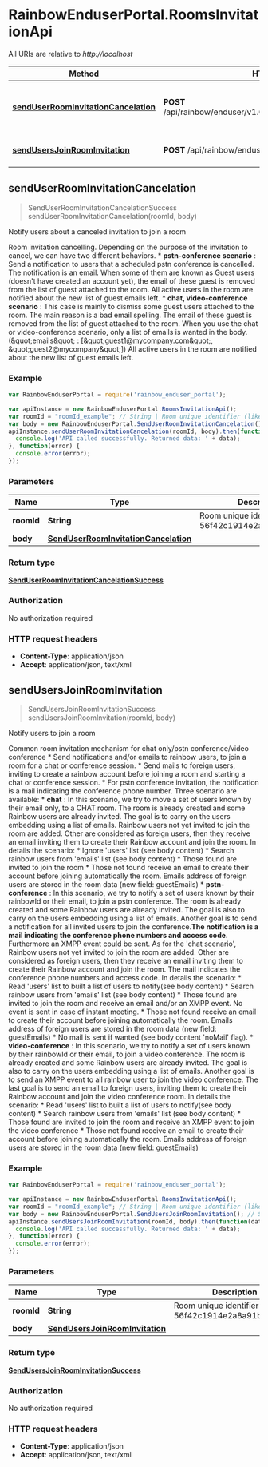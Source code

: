 # RainbowEnduserPortal.RoomsInvitationApi

All URIs are relative to *http://localhost*

Method | HTTP request | Description
------------- | ------------- | -------------
[**sendUserRoomInvitationCancelation**](RoomsInvitationApi.md#sendUserRoomInvitationCancelation) | **POST** /api/rainbow/enduser/v1.0/rooms/{roomId}/invitations/cancel | Notify users about a canceled invitation to join a room
[**sendUsersJoinRoomInvitation**](RoomsInvitationApi.md#sendUsersJoinRoomInvitation) | **POST** /api/rainbow/enduser/v1.0/rooms/{roomId}/invitations | Notify users to join a room



## sendUserRoomInvitationCancelation

> SendUserRoomInvitationCancelationSuccess sendUserRoomInvitationCancelation(roomId, body)

Notify users about a canceled invitation to join a room

Room invitation cancelling. Depending on the purpose of the invitation to cancel, we can have two different behaviors.   * **pstn-conference scenario** : Send a notification to users that a scheduled pstn conference is cancelled. The notification is an email. When some of them are known as Guest users (doesn&#39;t have created an account yet), the email of these guest is removed from the list of guest attached to the room. All active users in the room are notified about the new list of guest emails left. * **chat, video-conference scenario** : This case is mainly to dismiss some guest users attached to the room. The main reason is a bad email spelling. The email of these guest is removed from the list of guest attached to the room. When you use the chat or video-conference scenario, only a list of emails is wanted in the body. (\&quot;emails\&quot; : [\&quot;guest1@mycompany.com\&quot;, \&quot;guest2@mycompany\&quot;]) All active users in the room are notified about the new list of guest emails left.  

### Example

```javascript
var RainbowEnduserPortal = require('rainbow_enduser_portal');

var apiInstance = new RainbowEnduserPortal.RoomsInvitationApi();
var roomId = "roomId_example"; // String | Room unique identifier (like 56f42c1914e2a8a91b99e595)
var body = new RainbowEnduserPortal.SendUserRoomInvitationCancelation(); // SendUserRoomInvitationCancelation | 
apiInstance.sendUserRoomInvitationCancelation(roomId, body).then(function(data) {
  console.log('API called successfully. Returned data: ' + data);
}, function(error) {
  console.error(error);
});

```

### Parameters



Name | Type | Description  | Notes
------------- | ------------- | ------------- | -------------
 **roomId** | **String**| Room unique identifier (like 56f42c1914e2a8a91b99e595) | 
 **body** | [**SendUserRoomInvitationCancelation**](SendUserRoomInvitationCancelation.md)|  | 

### Return type

[**SendUserRoomInvitationCancelationSuccess**](SendUserRoomInvitationCancelationSuccess.md)

### Authorization

No authorization required

### HTTP request headers

- **Content-Type**: application/json
- **Accept**: application/json, text/xml


## sendUsersJoinRoomInvitation

> SendUsersJoinRoomInvitationSuccess sendUsersJoinRoomInvitation(roomId, body)

Notify users to join a room

Common room invitation mechanism for chat only/pstn conference/video conference * Send notifications and/or emails to rainbow users, to join a room for a chat or conference session. * Send mails to foreign users, inviting to create a rainbow account before joining a room and starting a chat or conference session. * For pstn conference invitation, the notification is a mail indicating the conference phone number.  Three scenario are available: * **chat** : In this scenario, we try to move a set of users known by their email only, to a CHAT room. The room is already created and some Rainbow users are already invited. The goal is to carry on the users embedding using a list of emails. Rainbow users not yet invited to join the room are added. Other are considered as foreign users, then they receive an email inviting them to create their Rainbow account and join the room. In details the scenario:   * Ignore &#39;users&#39; list (see body content)   * Search rainbow users from &#39;emails&#39; list (see body content)   * Those found are invited to join the room   * Those not found receive an email to create their account before joining automatically the room. Emails address of foreign users are stored in the room data (new field: guestEmails) * **pstn-conference** : In this scenario, we try to notify a set of users known by their rainbowId or their email, to join a pstn conference. The room is already created and some Rainbow users are already invited. The goal is also to carry on the users embedding using a list of emails. Another goal is to send a notification for all invited users to join the conference.**The notification is a mail indicating the conference phone numbers and access code.** Furthermore an XMPP event could be sent. As for the &#39;chat scenario&#39;, Rainbow users not yet invited to join the room are added. Other are considered as foreign users, then they receive an email inviting them to create their Rainbow account and join the room. The mail indicates the conference phone numbers and access code. In details the scenario:    * Read &#39;users&#39; list to built a list of users to notify(see body content)   * Search rainbow users from &#39;emails&#39; list (see body content)   * Those found are invited to join the room and receive an email and/or an XMPP event. No event is sent in case of instant meeting.   * Those not found receive an email to create their account before joining automatically the room. Emails address of foreign users are stored in the room data (new field: guestEmails)   * No mail is sent if wanted (see body content &#39;noMail&#39; flag). * **video-conference** : In this scenario, we try to notify a set of users known by their rainbowId or their email, to join a video conference. The room is already created and some Rainbow users are already invited. The goal is also to carry on the users embedding using a list of emails. Another goal is to send an XMPP event to all rainbow user to join the video conference. The last goal is to send an email to foreign users, inviting them to create their Rainbow account and join the video conference room. In details the scenario:    * Read &#39;users&#39; list to built a list of users to notify(see body content)   * Search rainbow users from &#39;emails&#39; list (see body content)   * Those found are invited to join the room and receive an XMPP event to join the video conference   * Those not found receive an email to create their account before joining automatically the room. Emails address of foreign users are stored in the room data (new field: guestEmails)  

### Example

```javascript
var RainbowEnduserPortal = require('rainbow_enduser_portal');

var apiInstance = new RainbowEnduserPortal.RoomsInvitationApi();
var roomId = "roomId_example"; // String | Room unique identifier (like 56f42c1914e2a8a91b99e595)
var body = new RainbowEnduserPortal.SendUsersJoinRoomInvitation(); // SendUsersJoinRoomInvitation | 
apiInstance.sendUsersJoinRoomInvitation(roomId, body).then(function(data) {
  console.log('API called successfully. Returned data: ' + data);
}, function(error) {
  console.error(error);
});

```

### Parameters



Name | Type | Description  | Notes
------------- | ------------- | ------------- | -------------
 **roomId** | **String**| Room unique identifier (like 56f42c1914e2a8a91b99e595) | 
 **body** | [**SendUsersJoinRoomInvitation**](SendUsersJoinRoomInvitation.md)|  | 

### Return type

[**SendUsersJoinRoomInvitationSuccess**](SendUsersJoinRoomInvitationSuccess.md)

### Authorization

No authorization required

### HTTP request headers

- **Content-Type**: application/json
- **Accept**: application/json, text/xml


